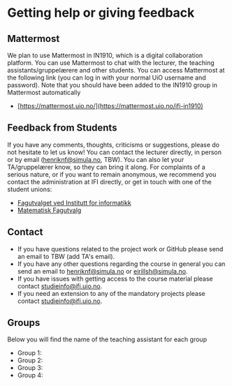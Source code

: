 # Getting help or giving feedback

## Mattermost
We plan to use Mattermost in IN1910, which is a digital collaboration platform. You can use Mattermost to chat with the lecturer, the teaching assistants/gruppelærere and other students. You can access Mattermost at the following link (you can log in with your normal UiO username and password). Note that you should have been added to the IN1910 group in Mattermost automatically
* [https://mattermost.uio.no/](https://mattermost.uio.no/ifi-in1910)


## Feedback from Students

If you have any comments, thoughts, criticisms or suggestions, please do not hesitate to let us know! You can contact the lecturer directly, in person or by email (henriknf@simula.no, TBW). You can also let your TA/gruppelærer know, so they can bring it along. For complaints of a serious nature, or if you want to remain anonymous, we recommend you contact the administration at IFI directly, or get in touch with one of the student unions:
* [Fagutvalget ved Institutt for informatikk](https://www.mn.uio.no/ifi/livet-rundt-studiene/organisasjoner/fui.html)
* [Matematisk Fagutvalg](https://www.mn.uio.no/math/livet-rundt-studiene/studentdemokrati/matematisk-fagutvalg/)


## Contact

* If you have questions related to the project work or GitHub please send an email to TBW (add TA's email).
* If you have any other questions regarding the course in general you can send an email to [henriknf@simula.no](mailto:henriknf@simula.no) or [eirillsh@simula.no](mailto:eirillsh@simula.no).
* If you have issues with getting access to the course material please contact [studieinfo@ifi.uio.no](mailto:studieinfo@ifi.uio.no).
* If you need an extension to any of the mandatory projects please contact [studieinfo@ifi.uio.no](mailto:studieinfo@ifi.uio.no).


## Groups

Below you will find the name of the teaching assistant for each group

- Group 1:
- Group 2:
- Group 3:
- Group 4:
